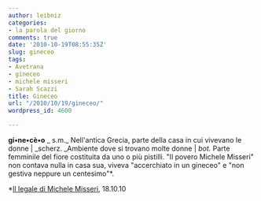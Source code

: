 ```yaml
---
author: leibniz
categories:
- la parola del giorno
comments: true
date: '2010-10-19T08:55:35Z'
slug: gineceo
tags:
- Avetrana
- gineceo
- michele misseri
- Sarah Scazzi
title: Gineceo
url: "/2010/10/19/gineceo/"
wordpress_id: 4600

---
```

**gi•ne•cè•o**
_ s.m._
Nell'antica Grecia, parte della casa in cui vivevano le donne | _scherz. _Ambiente dove si trovano molte donne | _bot._ Parte femminile del fiore costituita da uno o più pistilli.
"Il povero Michele Misseri" non contava nulla in casa sua, viveva "accerchiato in un gineceo" e "non gestiva neppure un centesimo"*.

*[Il legale di Michele Misseri](http://www.tg1.rai.it/dl/tg1/2010/articoli/ContentItem-caf13de1-6987-461f-9982-cbeb5e8c689c.html), 18.10.10
